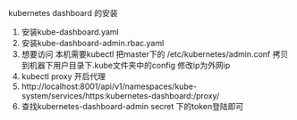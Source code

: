 kubernetes dashboard 的安装

1. 安装kube-dashboard.yaml
2. 安装kube-dashboard-admin.rbac.yaml
3. 想要访问 本机需要kubectl 把master下的 /etc/kubernetes/admin.conf 拷贝到机器下用户目录下.kube文件夹中的config 修改ip为外网ip
4. kubectl proxy 开启代理
5. http://localhost:8001/api/v1/namespaces/kube-system/services/https:kubernetes-dashboard:/proxy/
6. 查找kubernetes-dashboard-admin secret 下的token登陆即可